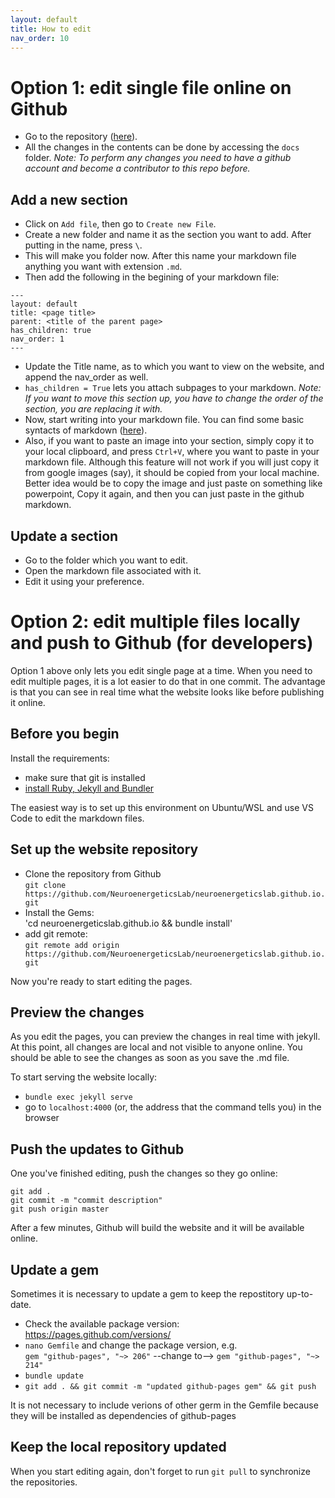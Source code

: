 ```yaml
---
layout: default
title: How to edit
nav_order: 10
---
```


# Option 1: edit single file online on Github

- Go to the repository ([here](https://github.com/Armos05/Armos05.github.io)).
- All the changes in the contents can be done by accessing the ``docs`` folder.
_Note: To perform any changes you need to have a github account and become a contributor to this repo before._

## Add a new section
- Click on ``Add file``, then go to ``Create new File``.
- Create a new folder and name it as the section you want to add. After putting in the name, press ``\``. 
- This will make you folder now. After this name your markdown file anything you want with extension ``.md``.
- Then add the following in the begining of your markdown file:
```
---
layout: default
title: <page title>
parent: <title of the parent page>
has_children: true
nav_order: 1
---
```

- Update the Title name, as to which you want to view on the website, and append the nav_order as well. 
- `has_children = True` lets you attach subpages to your markdown.
_Note: If you want to move this section up, you have to change the order of the section, you are replacing it with._
- Now, start writing into your markdown file. You can find some basic syntacts of markdown ([here](https://www.markdownguide.org/basic-syntax/)).
- Also, if you want to paste an image into your section, simply copy it to your local clipboard, and press ``Ctrl+V``, where you want to paste in your markdown file. Although this feature will not work if you will just copy it from google images (say), it should be copied from your local machine. Better idea would be to copy the image and just paste on something like powerpoint, Copy it again, and then you can just paste in the github markdown.


## Update a section
- Go to the folder which you want to edit.
- Open the markdown file associated with it. 
- Edit it using your preference.


# Option 2: edit multiple files locally and push to Github (for developers)

Option 1 above only lets you edit single page at a time. When you need to edit multiple pages, it is a lot easier to do that in one commit. The advantage is that you can see in real time what the website looks like before publishing it online.

## Before you begin

Install the requirements:

- make sure that git is installed
- [install Ruby, Jekyll and Bundler](https://jekyllrb.com/docs/installation/ubuntu/)

The easiest way is to set up this environment on Ubuntu/WSL and use VS Code to edit the markdown files.

## Set up the website repository

- Clone the repository from Github  
`git clone https://github.com/NeuroenergeticsLab/neuroenergeticslab.github.io.git`
- Install the Gems:  
'cd neuroenergeticslab.github.io && bundle install'
- add git remote:  
`git remote add origin https://github.com/NeuroenergeticsLab/neuroenergeticslab.github.io.git`

Now you're ready to start editing the pages.

## Preview the changes 

As you edit the pages, you can preview the changes in real time with jekyll. At this point, all changes are local and not visible to anyone online. You should be able to see the changes as soon as you save the .md file.

To start serving the website locally:
- `bundle exec jekyll serve`
- go to `localhost:4000` (or, the address  that the command tells you) in the browser


## Push the updates to Github

One you've finished editing, push the changes so they go online:

```
git add .
git commit -m "commit description"
git push origin master
```

After a few minutes, Github will build the website and it will be available online.

## Update a gem

Sometimes it is necessary to update a gem to keep the repostitory up-to-date.

- Check the available package version: https://pages.github.com/versions/
- `nano Gemfile` and change the package version, e.g.  
`gem "github-pages", "~> 206"` --change to--> `gem "github-pages", "~> 214"`
- `bundle update`
- `git add . && git commit -m "updated github-pages gem" && git push`

It is not necessary to include verions of other germ in the Gemfile because they will be installed as dependencies of github-pages

## Keep the local repository updated

When you start editing again, don't forget to run `git pull` to synchronize the repositories.
